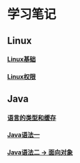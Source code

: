 # 学习笔记

## Linux
#### [Linux基础](https://github.com/huangchucai/BEE-blog/issues/2)
#### [Linux权限](https://github.com/huangchucai/BEE-blog/issues/1)

## Java
#### [语言的类型和缓存](https://github.com/huangchucai/BEE-blog/issues/3)
#### [Java语法一](https://github.com/huangchucai/BEE-blog/issues/5)
#### [Java语法二 -> 面向对象](https://github.com/huangchucai/BEE-blog/issues/4)
